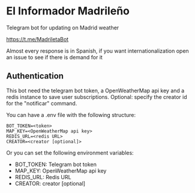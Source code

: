 # El Informador Madrileño

Telegram bot for updating on Madrid weather

<https://t.me/MadriletaBot>

Almost every response is in Spanish, if you want internationalization open an issue to see if there is demand for it

## Authentication

This bot need the telegram bot token, a OpenWeatherMap api key and a redis instance to save user subscriptions.
Optional: specify the creator id for the "notificar" command.

You can have a .env file with the following structure:

```text
BOT_TOKEN=<token>
MAP_KEY=<OpenWeatherMap api key>
REDIS_URL=<redis URL>
CREATOR=<creator [optional]>
```

Or you can set the following environment variables:

- BOT_TOKEN: Telegram bot token
- MAP_KEY: OpenWeatherMap api key
- REDIS_URL: Redis URL
- CREATOR: creator [optional]
